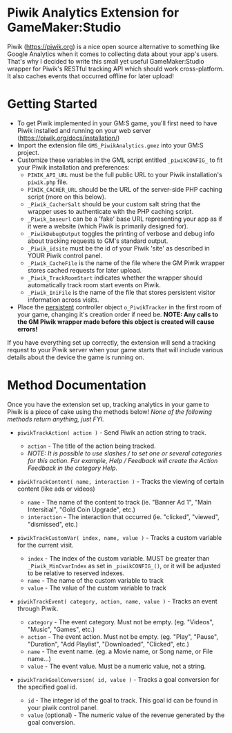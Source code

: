 # Piwik Analytics Extension for GameMaker:Studio
Piwik (https://piwik.org) is a nice open source alternative to something like Google Analytics when it comes to collecting data about your app's users. That's why I decided to write this small yet useful GameMaker:Studio wrapper for Piwik's RESTful tracking API which should work cross-platform. It also caches events that occurred offline for later upload! 

# Getting Started
* To get Piwik implemented in your GM:S game, you'll first need to have Piwik installed and running on your web server (https://piwik.org/docs/installation/)
* Import the extension file `GMS_PiwikAnalytics.gmez` into your GM:S project.
* Customize these variables in the GML script entitled `_piwikCONFIG_` to fit your Piwik installation and preferences:
	* `PIWIK_API_URL` must be the full public URL to your Piwik installation's `piwik.php` file.
	* `PIWIK_CACHER_URL` should be the URL of the server-side PHP caching script (more on this below).
	* `_Piwik_CacherSalt` should be your custom salt string that the wrapper uses to authenticate with the PHP caching script.
	* `_Piwik_baseurl` can be a 'fake' base URL representing your app as if it were a website (which Piwik is primarily designed for). 
	* `_PiwikDebugOutput` toggles the printing of verbose and debug info about tracking requests to GM's standard output.
	* `_Piwik_idsite` must be the id of your Piwik 'site' as described in YOUR Piwik control panel.
	* `_Piwik_CacheFile` is the name of the file where the GM Piwik wrapper stores cached requests for later upload.
	* `_Piwik_TrackRoomStart` indicates whether the wrapper should automatically track room start events on Piwik.
	* `_Piwik_IniFile` is the name of the file that stores persistent visitor information across visits.
* Place the <u>persistent</u> controller object `o_PiwikTracker` in the first room of your game, changing it's creation order if need be. <b>NOTE: Any calls to the GM Piwik wrapper made before this object is created will cause errors!</b>

If you have everything set up correctly, the extension will send a tracking request to your Piwik server when your game starts that will include various details about the device the game is running on.

# Method Documentation

Once you have the extension set up, tracking analytics in your game to Piwik is a piece of cake using the methods below! <i>None of the following methods return anything, just FYI.</i>

* `piwikTrackAction( action )` - Send Piwik an action string to track.
	* `action` - The title of the action being tracked.
	* <i>NOTE: It is possible to use slashes / to set one or several categories for this action. For example, Help / Feedback will create the Action Feedback in the category Help.</i>
	
* `piwikTrackContent( name, interaction )` - Tracks the viewing of certain content (like ads or videos)
	* `name` - The name of the content to track (ie. "Banner Ad 1", "Main Intersitial", "Gold Coin Upgrade", etc.)
	* `interaction` - The interaction that occurred (ie. "clicked", "viewed", "dismissed", etc.)
	
* `piwikTrackCustomVar( index, name, value )` - Tracks a custom variable for the current visit.
	* `index` - The index of the custom variable. MUST be greater than `_Piwik_MinCvarIndex` as set in `_piwikCONFIG_()`, or it will be adjusted to be relative to reserved indexes.
	* `name` - The name of the custom variable to track
	* `value` - The value of the custom variable to track
	
* `piwikTrackEvent( category, action, name, value )` - Tracks an event through Piwik.
	* `category` - The event category. Must not be empty. (eg. "Videos", "Music", "Games", etc.)
	* `action` - The event action. Must not be empty. (eg. "Play", "Pause", "Duration", "Add Playlist", "Downloaded", "Clicked", etc.)
	* `name` - The event name. (eg. a Movie name, or Song name, or File name...)
	* `value` - The event value. Must be a numeric value, not a string.
	
* `piwikTrackGoalConversion( id, value )` - Tracks a goal conversion for the specified goal id.
	* `id` - The integer id of the goal to track. This goal id can be found in your piwik control panel.
	* `value` (optional) - The numeric value of the revenue generated by the goal conversion.